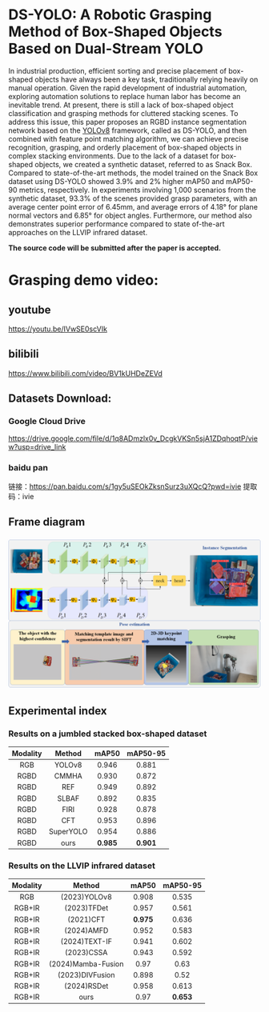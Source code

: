 # DS-YOLO: A Robotic Grasping Method of Box-Shaped Objects Based on Dual-Stream YOLO


In industrial production, efficient sorting and precise placement of box-shaped objects
 have always been a key task, traditionally relying heavily on manual operation. Given the rapid
 development of industrial automation, exploring automation solutions to replace human labor has
 become an inevitable trend. At present, there is still a lack of box-shaped object classification and
 grasping methods for cluttered stacking scenes. To address this issue, this paper proposes an RGBD
 instance segmentation network based on the [YOLOv8](https://github.com/ultralytics/ultralytics?tab=readme-ov-file)  framework, called as DS-YOLO, and then
 combined with feature point matching algorithm, we can achieve precise recognition, grasping, and
 orderly placement of box-shaped objects in complex stacking environments. Due to the lack of a
 dataset for box-shaped objects, we created a synthetic dataset, referred to as Snack Box. Compared
 to state-of-the-art methods, the model trained on the Snack Box dataset using DS-YOLO showed
 3.9% and 2% higher mAP50 and mAP50-90 metrics, respectively. In experiments involving 1,000
 scenarios from the synthetic dataset, 93.3% of the scenes provided grasp parameters, with an average
 center point error of 6.45mm, and average errors of 4.18° for plane normal vectors and 6.85° for
 object angles. Furthermore, our method also demonstrates superior performance compared to state
of-the-art approaches on the LLVIP infrared dataset.

**The source code will be submitted after the paper is accepted.**
# Grasping demo video:
## youtube
https://youtu.be/IVwSE0scVIk
## bilibili
https://www.bilibili.com/video/BV1kUHDeZEVd

## Datasets Download:
### Google Cloud Drive
https://drive.google.com/file/d/1q8ADmzlx0v_DcgkVKSn5sjA1ZDqhoqtP/view?usp=drive_link

### baidu pan
链接：https://pan.baidu.com/s/1gy5uSEOkZksnSurz3uXQcQ?pwd=ivie 
提取码：ivie 

## Frame diagram
### ![系统结构图](/sys.png)

## Experimental index
### Results on a jumbled stacked box-shaped dataset
| **Modality** | **Method** | **mAP50** | **mAP50-95** |
|:------------:|:----------:|:---------:|:------------:|
| RGB          | YOLOv8     | 0.946     | 0.881        |
| RGBD         | CMMHA      | 0.930     | 0.872        |
| RGBD         | REF        | 0.949     | 0.892        |
| RGBD         | SLBAF      | 0.892     | 0.835        |
| RGBD         | FIRI       | 0.928     | 0.878        |
| RGBD         | CFT        | 0.953     | 0.896        |
| RGBD         | SuperYOLO  | 0.954     | 0.886        |
| RGBD         | ours       | **0.985**     | **0.901**        |

### Results on the LLVIP infrared dataset
| **Modality** | **Method**               | **mAP50** | **mAP50-95** |
|:------------:|:------------------------:|:---------:|:------------:|
| RGB          | (2023)YOLOv8         | 0.908     | 0.535        |
| RGB+IR       | (2023)TFDet         | 0.957     | 0.561        |
| RGB+IR       | (2021)CFT            | **0.975**     | 0.636        |
| RGB+IR       | (2024)AMFD           | 0.952     | 0.583        |
| RGB+IR       | (2024)TEXT-IF        | 0.941     | 0.602        |
| RGB+IR       | (2023)CSSA          | 0.943     | 0.592        |
| RGB+IR       | (2024)Mamba-Fusion   | 0.97      | 0.63         |
| RGB+IR       | (2023)DIVFusion      | 0.898     | 0.52         |
| RGB+IR       | (2024)RSDet          | 0.958     | 0.613        |
| RGB+IR       | ours                     | 0.97      | **0.653**        |

